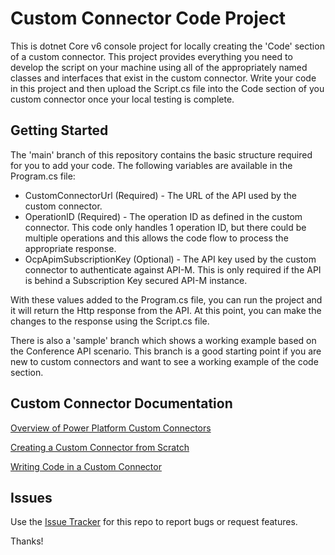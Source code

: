 # Custom Connector Code Project
This is dotnet Core v6 console project for locally creating the 'Code' section of a custom connector.  This project provides everything you need to develop the script on your machine using all of the appropriately named classes and interfaces that exist in the custom connector.  Write your code in this project and then upload the Script.cs file into the Code section of you custom connector once your local testing is complete.

## Getting Started
The 'main' branch of this repository contains the basic structure required for you to add your code.  The following variables are available in the Program.cs file:
* CustomConnectorUrl (Required) - The URL of the API used by the custom connector. 
* OperationID (Required) - The operation ID as defined in the custom connector.  This code only handles 1 operation ID, but there could be multiple operations and this allows the code flow to process the appropriate response.
* OcpApimSubscriptionKey (Optional) - The API key used by the custom connector to authenticate against API-M.  This is only required if the API is behind a Subscription Key secured API-M instance.

With these values added to the Program.cs file, you can run the project and it will return the Http response from the API.  At this point, you can make the changes to the response using the Script.cs file.


There is also a 'sample' branch which shows a working example based on the Conference API scenario.  This branch is a good starting point if you are new to custom connectors and want to see a working example of the code section.

## Custom Connector Documentation
[Overview of Power Platform Custom Connectors](https://docs.microsoft.com/en-us/connectors/custom-connectors/)

[Creating a Custom Connector from Scratch](https://docs.microsoft.com/en-us/connectors/custom-connectors/define-blank)

[Writing Code in a Custom Connector](https://docs.microsoft.com/en-us/connectors/custom-connectors/write-code)

## Issues
Use the [Issue Tracker](https://github.com/richross/CustomConnectorCodeProject/issues) for this repo to report bugs or request features.

Thanks!

